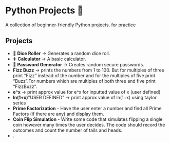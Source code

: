 # Python Projects 🚀
A collection of beginner-friendly Python projects. for practice

## Projects
- 🎲 **Dice Roller** → Generates a random dice roll.
- ➕ **Calculator** → A basic calculator.
- 🔑 **Password Generator** → Creates random secure passwords.
-  **Fizz Buzz** -> prints the numbers from 1 to 100. But for multiples of three print “Fizz” instead of the number and for the multiples of five print “Buzz”.For numbers which are multiples of both three and five print “FizzBuzz”.
-  **e^x** -> print approx value for e^x for inputted value of x (user defined)
-  **ln(1+x)**"USER DEFINED" -> print approx value of ln(1+x) using taylor series
-  **Prime Factorization** - Have the user enter a number and find all Prime Factors (if there are any) and display them.
-  **Coin Flip Simulation** - Write some code that simulates flipping a single coin however many times the user decides. The code should record the outcomes and count the number of tails and heads.
-  **.**
